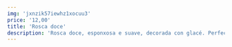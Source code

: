 ```yaml
---
img: 'jxnzik57iewhz1xocuu3'
price: '12,00'
title: 'Rosca doce'
description: 'Rosca doce, esponxosa e suave, decorada con glacé. Perfecta para acompañar o café.'
---
```

